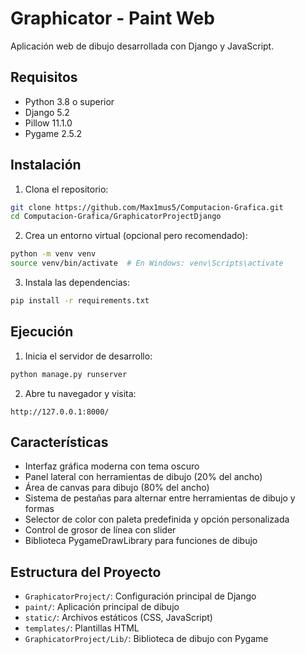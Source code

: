 # Graphicator - Paint Web

Aplicación web de dibujo desarrollada con Django y JavaScript.

## Requisitos

- Python 3.8 o superior
- Django 5.2
- Pillow 11.1.0
- Pygame 2.5.2

## Instalación

1. Clona el repositorio:
```bash
git clone https://github.com/Max1mus5/Computacion-Grafica.git
cd Computacion-Grafica/GraphicatorProjectDjango
```

2. Crea un entorno virtual (opcional pero recomendado):
```bash
python -m venv venv
source venv/bin/activate  # En Windows: venv\Scripts\activate
```

3. Instala las dependencias:
```bash
pip install -r requirements.txt
```

## Ejecución

1. Inicia el servidor de desarrollo:
```bash
python manage.py runserver
```

2. Abre tu navegador y visita:
```
http://127.0.0.1:8000/
```

## Características

- Interfaz gráfica moderna con tema oscuro
- Panel lateral con herramientas de dibujo (20% del ancho)
- Área de canvas para dibujo (80% del ancho)
- Sistema de pestañas para alternar entre herramientas de dibujo y formas
- Selector de color con paleta predefinida y opción personalizada
- Control de grosor de línea con slider
- Biblioteca PygameDrawLibrary para funciones de dibujo

## Estructura del Proyecto

- `GraphicatorProject/`: Configuración principal de Django
- `paint/`: Aplicación principal de dibujo
- `static/`: Archivos estáticos (CSS, JavaScript)
- `templates/`: Plantillas HTML
- `GraphicatorProject/Lib/`: Biblioteca de dibujo con Pygame